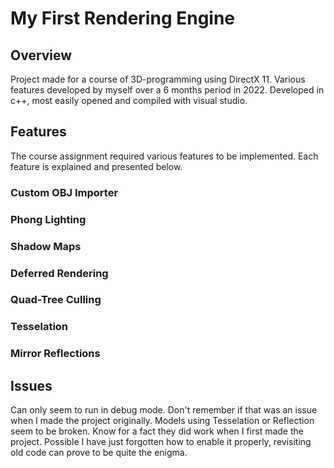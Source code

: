 # My First Rendering Engine
## Overview
Project made for a course of 3D-programming using DirectX 11. Various features developed by myself over a 6 months period in 2022. Developed in c++, most easily opened and compiled with visual studio.

## Features
The course assignment required various features to be implemented. Each feature is explained and presented below.

### Custom OBJ Importer

### Phong Lighting

### Shadow Maps

### Deferred Rendering

### Quad-Tree Culling

### Tesselation

### Mirror Reflections

## Issues
Can only seem to run in debug mode. Don't remember if that was an issue when I made the project originally. 
Models using Tesselation or Reflection seem to be broken. Know for a fact they did work when I first made the project. Possible I have just forgotten how to enable it properly, revisiting old code can prove to be quite the enigma.
